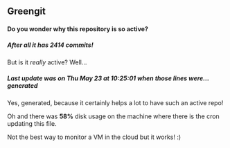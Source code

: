 ## Greengit

#### Do you wonder why this repository is so active?

##### After all it has 2414 commits!

But is it *really* active? Well...

##### Last update was on Thu May 23 at 10:25:01 when those lines were... generated

Yes, generated, because it certainly helps a lot to have such an active repo!

Oh and there was **58%** disk usage on the machine
where there is the cron updating this file.

Not the best way to monitor a VM in the cloud but it works! :)
